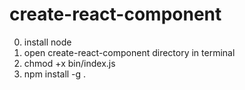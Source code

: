 # create-react-component

0) install node
1) open create-react-component directory in terminal
2) chmod +x bin/index.js
3) npm install -g .
